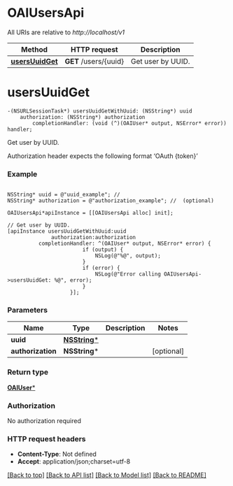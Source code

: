 # OAIUsersApi

All URIs are relative to *http://localhost/v1*

Method | HTTP request | Description
------------- | ------------- | -------------
[**usersUuidGet**](OAIUsersApi.md#usersuuidget) | **GET** /users/{uuid} | Get user by UUID.


# **usersUuidGet**
```objc
-(NSURLSessionTask*) usersUuidGetWithUuid: (NSString*) uuid
    authorization: (NSString*) authorization
        completionHandler: (void (^)(OAIUser* output, NSError* error)) handler;
```

Get user by UUID.

Authorization header expects the following format ‘OAuth {token}’

### Example 
```objc

NSString* uuid = @"uuid_example"; // 
NSString* authorization = @"authorization_example"; //  (optional)

OAIUsersApi*apiInstance = [[OAIUsersApi alloc] init];

// Get user by UUID.
[apiInstance usersUuidGetWithUuid:uuid
              authorization:authorization
          completionHandler: ^(OAIUser* output, NSError* error) {
                        if (output) {
                            NSLog(@"%@", output);
                        }
                        if (error) {
                            NSLog(@"Error calling OAIUsersApi->usersUuidGet: %@", error);
                        }
                    }];
```

### Parameters

Name | Type | Description  | Notes
------------- | ------------- | ------------- | -------------
 **uuid** | [**NSString***](.md)|  | 
 **authorization** | **NSString***|  | [optional] 

### Return type

[**OAIUser***](OAIUser.md)

### Authorization

No authorization required

### HTTP request headers

 - **Content-Type**: Not defined
 - **Accept**: application/json;charset=utf-8

[[Back to top]](#) [[Back to API list]](../README.md#documentation-for-api-endpoints) [[Back to Model list]](../README.md#documentation-for-models) [[Back to README]](../README.md)

